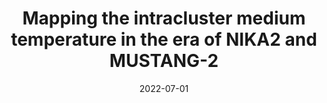 ---
title: "Mapping the intracluster medium temperature in the era of NIKA2 and MUSTANG-2"
collection: publications
permalink: /publication/2022-07-01-Mapping-the-intracluster-medium-temperature-in-the-era-of-NIKA2-and-MUSTANG-2
date: 2022-07-01
venue: 'In the proceedings of mm Universe @ NIKA2 - Observing the mm Universe with the NIKA2 Camera'
citation: ' F. Ruppin,  R. Adam,  P. Ade et al., &quot;Mapping the intracluster medium temperature in the era of NIKA2 and MUSTANG-2.&quot; In the proceedings of mm Universe @ NIKA2 - Observing the mm Universe with the NIKA2 Camera, 2022.'
---